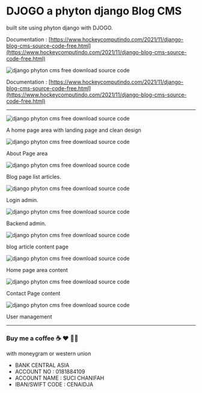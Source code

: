 # DJOGO a phyton django Blog CMS

built site using phyton django with DJOGO.


Documentation : [https://www.hockeycomputindo.com/2021/11/django-blog-cms-source-code-free.html](https://www.hockeycomputindo.com/2021/11/django-blog-cms-source-code-free.html)


![django phyton cms free download source code](https://1.bp.blogspot.com/-qQtLYfJllmo/YZNFy3vntnI/AAAAAAAAR60/rbWAjvKyBpwDPsSG0S7fn0SMjP5jihJ4gCLcBGAsYHQ/s1024/django%2Bcontent%2Bmanagement%2Bsystem%2Bblog%2Bsource%2Bcode%2Bfree%2Bdownload%2Bgratis%2B%25281%2529.jpg)

Documentation : [https://www.hockeycomputindo.com/2021/11/django-blog-cms-source-code-free.html](https://www.hockeycomputindo.com/2021/11/django-blog-cms-source-code-free.html)

---------------------------------------------------------------

![django phyton cms free download source code](https://1.bp.blogspot.com/-ReikPYTM7go/YZNF2Cp22oI/AAAAAAAAR7Y/Pn12yN40WHsKdMVgC31v6pYXtMvKFAbtACLcBGAsYHQ/s3162/django%2Bcontent%2Bmanagement%2Bsystem%2Bblog%2Bsource%2Bcode%2Bfree%2Bdownload%2Bgratis%2B%25285%2529.jpeg)

A home page area with landing page and clean design

![django phyton cms free download source code](https://1.bp.blogspot.com/-w1FZQh5BumQ/YZNF1VA33SI/AAAAAAAAR7M/o-Ga1H0VEtUtAvBNrJe7AuVNLPmlYH6RwCLcBGAsYHQ/s1680/django%2Bcontent%2Bmanagement%2Bsystem%2Bblog%2Bsource%2Bcode%2Bfree%2Bdownload%2Bgratis%2B%25284%2529.jpeg)

About Page area

![django phyton cms free download source code](https://1.bp.blogspot.com/-eGPsQ7-vNWw/YZNF03N-sPI/AAAAAAAAR7I/9CvUIdvqCdkYBelMTI6F8q_1bJz5uJH0wCLcBGAsYHQ/s1549/django%2Bcontent%2Bmanagement%2Bsystem%2Bblog%2Bsource%2Bcode%2Bfree%2Bdownload%2Bgratis%2B%25283%2529.jpeg)

Blog page list articles.

![django phyton cms free download source code](https://1.bp.blogspot.com/-4zIAuCGMbX8/YZNFysvGiFI/AAAAAAAAR6w/UPIad3pVPtEPUhjk7PHB18xmuRvNdrI7wCLcBGAsYHQ/s1234/django%2Bcontent%2Bmanagement%2Bsystem%2Bblog%2Bsource%2Bcode%2Bfree%2Bdownload%2Bgratis%2B%25281%2529.jpeg)

Login admin.

![django phyton cms free download source code](https://1.bp.blogspot.com/-irqfZs1X3wk/YZNFz8WlV9I/AAAAAAAAR64/82Ea1e6Egasjv9n7MPG3F8c__EX07WipACLcBGAsYHQ/s1349/django%2Bcontent%2Bmanagement%2Bsystem%2Bblog%2Bsource%2Bcode%2Bfree%2Bdownload%2Bgratis%2B%252810%2529.png)


Backend admin.


![django phyton cms free download source code](https://1.bp.blogspot.com/-s2d24FPsp7k/YZNF2zVGpFI/AAAAAAAAR7g/DnLT6SPui38z6sr4K-y92GHXNojMoiMSwCLcBGAsYHQ/s1366/django%2Bcontent%2Bmanagement%2Bsystem%2Bblog%2Bsource%2Bcode%2Bfree%2Bdownload%2Bgratis%2B%25287%2529.png)

blog article content page

![django phyton cms free download source code](https://1.bp.blogspot.com/-LimQ8CnXx7k/YZNF1_GmDMI/AAAAAAAAR7Q/XEUb7-T0UZY-Xfh0_PhElc9U9J-pYEr3wCLcBGAsYHQ/s1349/django%2Bcontent%2Bmanagement%2Bsystem%2Bblog%2Bsource%2Bcode%2Bfree%2Bdownload%2Bgratis%2B%25284%2529.png)

Home page area content

![django phyton cms free download source code](https://1.bp.blogspot.com/-6hB9bHlomg4/YZNF2GbzeRI/AAAAAAAAR7U/Xig-iBnsdKsvRN3sLTTbOKBww0Y24IX6QCLcBGAsYHQ/s1349/django%2Bcontent%2Bmanagement%2Bsystem%2Bblog%2Bsource%2Bcode%2Bfree%2Bdownload%2Bgratis%2B%25285%2529.png)

Contact Page content

![django phyton cms free download source code](https://1.bp.blogspot.com/-iLEN8csI-i4/YZNF3DK8ioI/AAAAAAAAR7k/7DAlL2pXyDA8Z_vPEiwmZ3oBVCuuDiOMgCLcBGAsYHQ/s1366/django%2Bcontent%2Bmanagement%2Bsystem%2Bblog%2Bsource%2Bcode%2Bfree%2Bdownload%2Bgratis%2B%25288%2529.png)

User management

----------------------------------------------------------
### Buy me a coffee ☕️ ❤️  ✌🏻 

with moneygram or western union

+ BANK CENTRAL ASIA
+ ACCOUNT NO : 0181884109
+ ACCOUNT NAME : SUCI CHANIFAH
+ IBAN/SWIFT CODE : CENAIDJA

